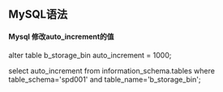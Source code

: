 ## MySQL语法

####  Mysql 修改auto_increment的值

alter table b_storage_bin auto_increment = 1000;

select auto_increment from information_schema.tables where table_schema='spd001' and table_name='b_storage_bin';

